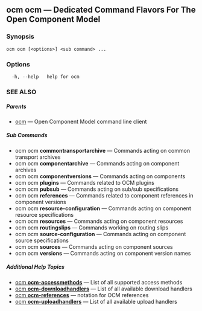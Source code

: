 ## ocm ocm &mdash; Dedicated Command Flavors For The Open Component Model

### Synopsis

```
ocm ocm [<options>] <sub command> ...
```

### Options

```
  -h, --help   help for ocm
```

### SEE ALSO

##### Parents

* [ocm](ocm.md)	 &mdash; Open Component Model command line client


##### Sub Commands

* ocm ocm <b>commontransportarchive</b>	 &mdash; Commands acting on common transport archives
* ocm ocm <b>componentarchive</b>	 &mdash; Commands acting on component archives
* ocm ocm <b>componentversions</b>	 &mdash; Commands acting on components
* ocm ocm <b>plugins</b>	 &mdash; Commands related to OCM plugins
* ocm ocm <b>pubsub</b>	 &mdash; Commands acting on sub/sub specifications
* ocm ocm <b>references</b>	 &mdash; Commands related to component references in component versions
* ocm ocm <b>resource-configuration</b>	 &mdash; Commands acting on component resource specifications
* ocm ocm <b>resources</b>	 &mdash; Commands acting on component resources
* ocm ocm <b>routingslips</b>	 &mdash; Commands working on routing slips
* ocm ocm <b>source-configuration</b>	 &mdash; Commands acting on component source specifications
* ocm ocm <b>sources</b>	 &mdash; Commands acting on component sources
* ocm ocm <b>versions</b>	 &mdash; Commands acting on component version names



##### Additional Help Topics

* [ocm <b>ocm-accessmethods</b>](ocm_ocm-accessmethods.md)	 &mdash; List of all supported access methods
* [ocm <b>ocm-downloadhandlers</b>](ocm_ocm-downloadhandlers.md)	 &mdash; List of all available download handlers
* [ocm <b>ocm-references</b>](ocm_ocm-references.md)	 &mdash; notation for OCM references
* [ocm <b>ocm-uploadhandlers</b>](ocm_ocm-uploadhandlers.md)	 &mdash; List of all available upload handlers
